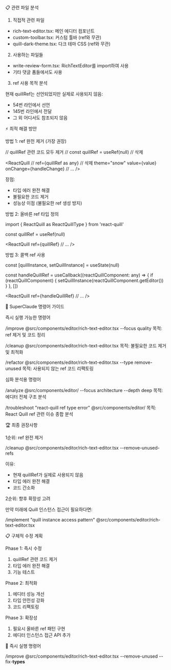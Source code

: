 📋 관련 파일 분석

  1. 직접적 관련 파일

  - rich-text-editor.tsx: 메인 에디터 컴포넌트
  - custom-toolbar.tsx: 커스텀 툴바 (ref와 무관)
  - quill-dark-theme.tsx: 다크 테마 CSS (ref와 무관)

  2. 사용하는 파일들

  - write-review-form.tsx: RichTextEditor를 import하여 사용
  - 기타 댓글 폼들에서도 사용

  3. ref 사용 목적 분석

  현재 quillRef는 선언되었지만 실제로 사용되지 않음:
  - 54번 라인에서 선언
  - 145번 라인에서 전달
  - 그 외 어디서도 참조되지 않음

  ⚡ 최적 해결 방안

  방법 1: ref 완전 제거 (가장 권장)

  // quillRef 관련 코드 모두 제거
  // const quillRef = useRef<any>(null)  // 삭제

  <ReactQuill
    // ref={quillRef as any}  // 삭제
    theme="snow"
    value={value}
    onChange={handleChange}
    // ...
  />

  장점:
  - 타입 에러 완전 해결
  - 불필요한 코드 제거
  - 성능상 이점 (불필요한 ref 생성 방지)

  방법 2: 올바른 ref 타입 정의

  import { ReactQuill as ReactQuillType } from 'react-quill'

  const quillRef = useRef<ReactQuillType>(null)

  <ReactQuill
    ref={quillRef}
    // ...
  />

  방법 3: 콜백 ref 사용

  const [quillInstance, setQuillInstance] = useState<any>(null)

  const handleQuillRef = useCallback((reactQuillComponent: any) => {
    if (reactQuillComponent) {
      setQuillInstance(reactQuillComponent.getEditor())
    }
  }, [])

  <ReactQuill
    ref={handleQuillRef}
    // ...
  />

  🎯 SuperClaude 명령어 가이드

  즉시 실행 가능한 명령어

  /improve @src/components/editor/rich-text-editor.tsx --focus quality
  목적: ref 제거 및 코드 정리

  /cleanup @src/components/editor/rich-text-editor.tsx
  목적: 불필요한 코드 제거 및 최적화

  /refactor @src/components/editor/rich-text-editor.tsx --type remove-unused
  목적: 사용되지 않는 ref 코드 리팩토링

  심화 분석용 명령어

  /analyze @src/components/editor/ --focus architecture --depth deep
  목적: 에디터 전체 구조 분석

  /troubleshoot "react-quill ref type error" @src/components/editor/
  목적: React Quill ref 관련 이슈 종합 분석

  🏆 최종 권장사항

  1순위: ref 완전 제거

  /cleanup @src/components/editor/rich-text-editor.tsx --remove-unused-refs

  이유:
  - 현재 quillRef가 실제로 사용되지 않음
  - 타입 에러 완전 해결
  - 코드 간소화

  2순위: 향후 확장성 고려

  만약 미래에 Quill 인스턴스 접근이 필요하다면:

  /implement "quill instance access pattern"
  @src/components/editor/rich-text-editor.tsx

  📋 구체적 수정 계획

  Phase 1: 즉시 수정

  1. quillRef 관련 코드 제거
  2. 타입 에러 완전 해결
  3. 기능 테스트

  Phase 2: 최적화

  1. 에디터 성능 개선
  2. 타입 안전성 강화
  3. 코드 리팩토링

  Phase 3: 확장성

  1. 필요시 올바른 ref 패턴 구현
  2. 에디터 인스턴스 접근 API 추가

  🚀 즉시 실행 명령어

  /improve @src/components/editor/rich-text-editor.tsx --remove-unused
  --fix-**types**